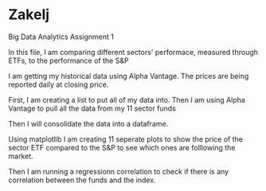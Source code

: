 # Zakelj
Big Data Analytics Assignment 1 

In this file, I am comparing different sectors' performace, measured through ETFs, to the performance of the S&P

I am getting my historical data using Alpha Vantage. The prices are being reported daily at closing price.

First, I am creating a list to put all of my data into.
Then I am using Alpha Vantage to pull all the data from my 11 sector funds

Then I will consolidate the data into a dataframe.

Using matplotlib I am creating 11 seperate plots to show the price of the sector ETF compared to the S&P to see which ones are folllowing the market.

Then I am running a regressionn correlation to check if there is any correlation between the funds and the index.
